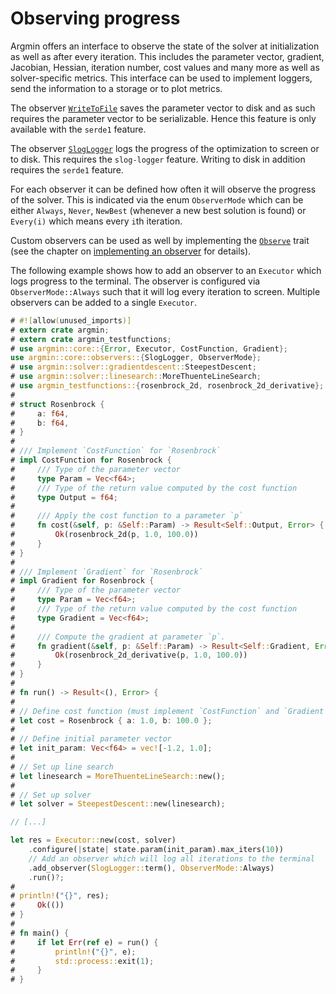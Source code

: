 # Observing progress

Argmin offers an interface to observe the state of the solver at initialization as well as after every iteration.
This includes the parameter vector, gradient, Jacobian, Hessian, iteration number, cost values and many more as well as solver-specific metrics.
This interface can be used to implement loggers, send the information to a storage or to plot metrics.

The observer [`WriteToFile`](https://docs.rs/argmin/latest/argmin/core/observers/file/struct.WriteToFile.html) saves the parameter vector to disk and as such requires the parameter vector to be serializable.
Hence this feature is only available with the `serde1` feature.

The observer [`SlogLogger`](https://docs.rs/argmin/latest/argmin/core/observers/slog_logger/struct.SlogLogger.html) logs the progress of the optimization to screen or to disk.
This requires the `slog-logger` feature.
Writing to disk in addition requires the `serde1` feature.

For each observer it can be defined how often it will observe the progress of the solver.
This is indicated via the enum `ObserverMode` which can be either `Always`, `Never`, `NewBest` (whenever a new best solution is found) or `Every(i)` which means every `i`th iteration.

Custom observers can be used as well by implementing the [`Observe`](https://docs.rs/argmin/latest/argmin/core/observers/trait.Observe.html) trait (see the chapter on [implementing an observer](./implementing_observer.md) for details).

The following example shows how to add an observer to an `Executor` which logs progress to the terminal.
The observer is configured via `ObserverMode::Always` such that it will log every iteration to screen.
Multiple observers can be added to a single `Executor`.

```rust
# #![allow(unused_imports)]
# extern crate argmin;
# extern crate argmin_testfunctions;
# use argmin::core::{Error, Executor, CostFunction, Gradient};
use argmin::core::observers::{SlogLogger, ObserverMode};
# use argmin::solver::gradientdescent::SteepestDescent;
# use argmin::solver::linesearch::MoreThuenteLineSearch;
# use argmin_testfunctions::{rosenbrock_2d, rosenbrock_2d_derivative};
#
# struct Rosenbrock {
#     a: f64,
#     b: f64,
# }
#
# /// Implement `CostFunction` for `Rosenbrock`
# impl CostFunction for Rosenbrock {
#     /// Type of the parameter vector
#     type Param = Vec<f64>;
#     /// Type of the return value computed by the cost function
#     type Output = f64;
#
#     /// Apply the cost function to a parameter `p`
#     fn cost(&self, p: &Self::Param) -> Result<Self::Output, Error> {
#         Ok(rosenbrock_2d(p, 1.0, 100.0))
#     }
# }
#
# /// Implement `Gradient` for `Rosenbrock`
# impl Gradient for Rosenbrock {
#     /// Type of the parameter vector
#     type Param = Vec<f64>;
#     /// Type of the return value computed by the cost function
#     type Gradient = Vec<f64>;
#
#     /// Compute the gradient at parameter `p`.
#     fn gradient(&self, p: &Self::Param) -> Result<Self::Gradient, Error> {
#         Ok(rosenbrock_2d_derivative(p, 1.0, 100.0))
#     }
# }
#
# fn run() -> Result<(), Error> {
# 
# // Define cost function (must implement `CostFunction` and `Gradient`)
# let cost = Rosenbrock { a: 1.0, b: 100.0 };
#  
# // Define initial parameter vector
# let init_param: Vec<f64> = vec![-1.2, 1.0];
#  
# // Set up line search
# let linesearch = MoreThuenteLineSearch::new();
#  
# // Set up solver
# let solver = SteepestDescent::new(linesearch);

// [...]

let res = Executor::new(cost, solver)
    .configure(|state| state.param(init_param).max_iters(10))
    // Add an observer which will log all iterations to the terminal
    .add_observer(SlogLogger::term(), ObserverMode::Always)
    .run()?;
#
# println!("{}", res);
#     Ok(())
# }
#
# fn main() {
#     if let Err(ref e) = run() {
#         println!("{}", e);
#         std::process::exit(1);
#     }
# }
```
